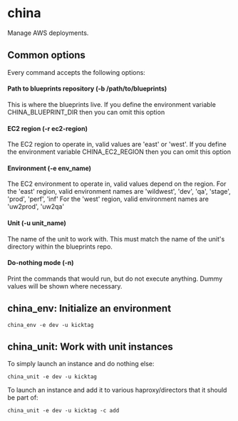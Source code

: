 china
=====

Manage AWS deployments.

## Common options
Every command accepts the following options:

#### Path to blueprints repository (-b /path/to/blueprints)
This is where the blueprints live. 
If you define the environment variable CHINA\_BLUEPRINT\_DIR then you can omit this option

#### EC2 region (-r ec2-region)
The EC2 region to operate in, valid values are 'east' or 'west'. 
If you define the environment variable CHINA\_EC2\_REGION then you can omit this option

#### Environment (-e env_name)
The EC2 environment to operate in, valid values depend on the region.
For the 'east' region, valid environment names are 'wildwest', 'dev', 'qa', 'stage', 'prod', 'perf', 'inf'
For the 'west' region, valid environment names are 'uw2prod', 'uw2qa'

#### Unit (-u unit_name)
The name of the unit to work with. This must match the name of the unit's directory within the blueprints repo.

#### Do-nothing mode (-n)
Print the commands that would run, but do not execute anything. Dummy values will be shown where necessary.

## china_env: Initialize an environment

    china_env -e dev -u kicktag

## china_unit: Work with unit instances

To simply launch an instance and do nothing else:

    china_unit -e dev -u kicktag

To launch an instance and add it to various haproxy/directors that it should be part of:

    china_unit -e dev -u kicktag -c add

